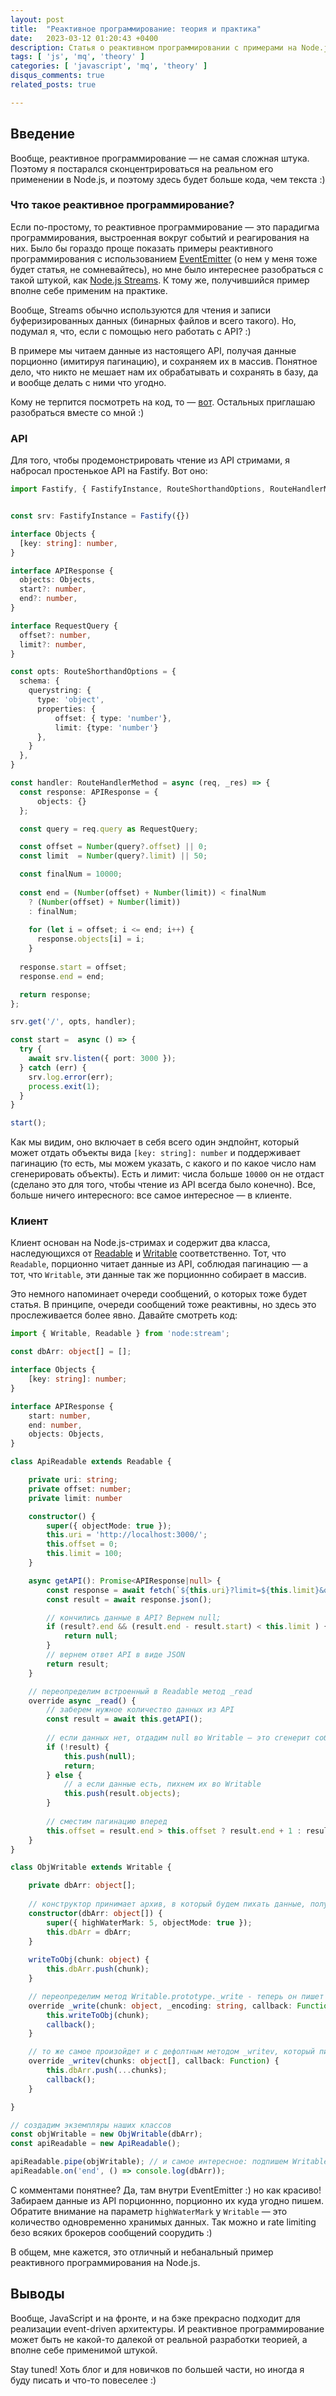 ```yaml
---
layout: post
title:  "Реактивное программирование: теория и практика"
date:   2023-03-12 01:20:43 +0400
description: Статья о реактивном программировании с примерами на Node.js Streams.
tags: [ 'js', 'mq', 'theory' ]
categories: [ 'javascript', 'mq', 'theory' ]
disqus_comments: true
related_posts: true

---
```


## Введение

Вообще, реактивное программирование — не самая сложная штука. 
Поэтому я постарался сконцентрироваться на реальном его применении в Node.js, и поэтому здесь будет больше кода, чем текста :)

### Что такое реактивное программирование?

Если по-простому, то реактивное программирование — это парадигма программирования, выстроенная вокруг событий и реагирования на них.
Было бы гораздо проще показать примеры реактивного программирования с использованием [EventEmitter](https://nodejs.dev/en/learn/the-nodejs-event-emitter/) (о нем у меня тоже будет статья, не сомневайтесь), но мне было интереснее разобраться с такой штукой, как [Node.js Streams](https://nodejs.org/api/stream.html#stream).
К тому же, получившийся пример вполне себе применим на практике.

Вообще, Streams обычно используются для чтения и записи буферизированных данных (бинарных файлов и всего такого).
Но, подумал я, что, если с помощью него работать с API? :) 

В примере мы читаем данные из настоящего API, получая данные порционно (имитируя пагинацию), и сохраняем их в массив.
Понятное дело, что никто не мешает нам их обрабатывать и сохранять в базу, да и вообще делать с ними что угодно.

Кому не терпится посмотреть на код, то — [вот](https://github.com/sptmru/reactive-programming-on-streams). Остальных приглашаю разобраться вместе со мной :)

### API

Для того, чтобы продемонстрировать чтение из API стримами, я набросал простенькое API на Fastify. Вот оно:

```ts
import Fastify, { FastifyInstance, RouteShorthandOptions, RouteHandlerMethod } from 'fastify'


const srv: FastifyInstance = Fastify({})

interface Objects {
  [key: string]: number,
}

interface APIResponse {
  objects: Objects,
  start?: number,
  end?: number,
}

interface RequestQuery {
  offset?: number,
  limit?: number,
}

const opts: RouteShorthandOptions = {
  schema: {
    querystring: {
      type: 'object',
      properties: {
          offset: { type: 'number'},
          limit: {type: 'number'}
      },
    }
  },
}

const handler: RouteHandlerMethod = async (req, _res) => {
  const response: APIResponse = {
      objects: {}
  };

  const query = req.query as RequestQuery;

  const offset = Number(query?.offset) || 0;
  const limit  = Number(query?.limit) || 50;

  const finalNum = 10000;
  
  const end = (Number(offset) + Number(limit)) < finalNum 
    ? (Number(offset) + Number(limit))
    : finalNum;
  
    for (let i = offset; i <= end; i++) {
      response.objects[i] = i;
    }
  
  response.start = offset;
  response.end = end;

  return response;
};

srv.get('/', opts, handler);

const start =  async () => {
  try {
    await srv.listen({ port: 3000 });
  } catch (err) {
    srv.log.error(err);
    process.exit(1);
  }
}

start();
```

Как мы видим, оно включает в себя всего один эндпойнт, который может отдать объекты вида `[key: string]: number` и поддерживает пагинацию (то есть, мы можем указать, с какого и по какое число нам сгенерировать объекты).
Есть и лимит: числа больше `10000` он не отдаст (сделано это для того, чтобы чтение из API всегда было конечно). 
Все, больше ничего интересного: все самое интересное — в клиенте.

### Клиент

Клиент основан на Node.js-стримах и содержит два класса, наследующихся от [Readable](https://nodejs.org/api/stream.html#class-streamreadable) и [Writable](https://nodejs.org/api/stream.html#class-streamwritable) соответственно.
Тот, что `Readable`, порционно читает данные из API, соблюдая пагинацию — а тот, что `Writable`, эти данные так же порционнно собирает в массив.

Это немного напоминает очереди сообщений, о которых тоже будет статья. В принципе, очереди сообщений тоже реактивны, но здесь это прослеживается более явно.
Давайте смотреть код:

```ts
import { Writable, Readable } from 'node:stream';

const dbArr: object[] = [];

interface Objects {
    [key: string]: number;
}

interface APIResponse {
    start: number,
    end: number,
    objects: Objects,
}

class ApiReadable extends Readable {

    private uri: string;
    private offset: number;
    private limit: number

    constructor() {
        super({ objectMode: true });
        this.uri = 'http://localhost:3000/';
        this.offset = 0;
        this.limit = 100;
    }

    async getAPI(): Promise<APIResponse|null> {
        const response = await fetch(`${this.uri}?limit=${this.limit}&offset=${this.offset}`);
        const result = await response.json();

        // кончились данные в API? Вернем null;
        if (result?.end && (result.end - result.start) < this.limit ) {
            return null;
        }
        // вернем ответ API в виде JSON
        return result;
    }

    // переопределим встроенный в Readable метод _read
    override async _read() {
        // заберем нужное количество данных из API
        const result = await this.getAPI();
        
        // если данных нет, отдадим null во Writable — это сгенерит событие end
        if (!result) {
            this.push(null);
            return;
        } else {
            // а если данные есть, пихнем их во Writable
            this.push(result.objects);
        }
        
        // сместим пагинацию вперед
        this.offset = result.end > this.offset ? result.end + 1 : result.end;
    }
}

class ObjWritable extends Writable {

    private dbArr: object[];
    
    // конструктор принимает архив, в который будем пихать данные, полученные от Readable
    constructor(dbArr: object[]) {
        super({ highWaterMark: 5, objectMode: true });
        this.dbArr = dbArr;
    }
    
    writeToObj(chunk: object) {
        this.dbArr.push(chunk);
    }

    // переопределим метод Writable.prototype._write - теперь он пишет в наш массив полученные данные и исполняет свой дефолтный коллбек
    override _write(chunk: object, _encoding: string, callback: Function) {
        this.writeToObj(chunk);
        callback();
    }

    // то же самое произойдет и с дефолтным методом _writev, который пишет несколько кусков (chunks) данных за раз
    override _writev(chunks: object[], callback: Function) {
        this.dbArr.push(...chunks);
        callback();
    }

}

// создадим экземпляры наших классов
const objWritable = new ObjWritable(dbArr);
const apiReadable = new ApiReadable();

apiReadable.pipe(objWritable); // и самое интересное: подпишем Writable на Readable
apiReadable.on('end', () => console.log(dbArr));
```

С комментами понятнее? Да, там внутри EventEmitter :) но как красиво! Забираем данные из API порционнно, порционно их куда угодно пишем.
Обратите внимание на параметр `highWaterMark` у `Writable` — это количество одновременно хранимых данных. Так можно и rate limiting безо всяких брокеров сообщений соорудить :)

В общем, мне кажется, это отличный и небанальный пример реактивного программирования на Node.js.

## Выводы

Вообще, JavaScript и на фронте, и на бэке прекрасно подходит для реализации event-driven архитектуры.
И реактивное программирование может быть не какой-то далекой от реальной разработки теорией, а вполне себе применимой штукой.

Stay tuned! Хоть блог и для новичков по большей части, но иногда я буду писать и что-то повеселее :)
